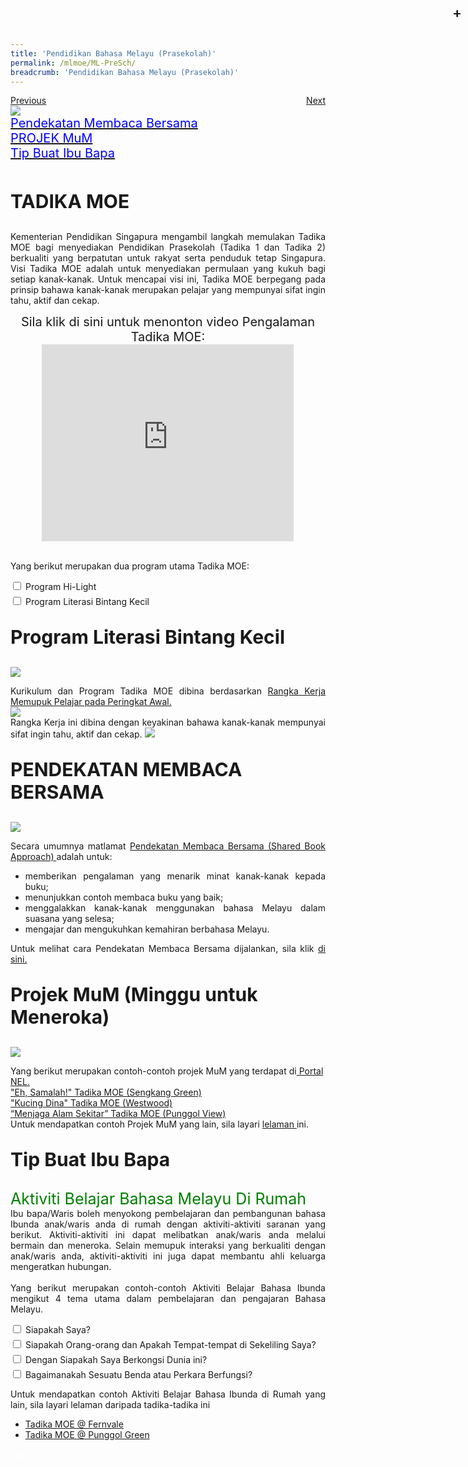 ```yaml
---
title: 'Pendidikan Bahasa Melayu (Prasekolah)'
permalink: /mlmoe/ML-PreSch/
breadcrumb: 'Pendidikan Bahasa Melayu (Prasekolah)'
---
```

<html>
<body>
<style>
  table {
  font-family: arial, sans-serif;
  border-collapse: collapse;
  width: 100%;
}
  
.tb01, th, td
{
  border: 0;
}
.tb01
{
  border-collapse:collapse;
}

td{
  border: 1px solid #dddddd;
  text-align: left;
  padding: 8px;
  width:60%;
}
  * {
  box-sizing: border-box;
}

 .tab table {
   display: none;
}
.tab table:target {
  display: block;
}

.content table {
    width: 100%;
    font-family: arial, sans-serif;
     border-collapse: collapse;
}

td, th {
  border: 1px ;
  text-align: center;
  padding: 8px;
}

.atab label {
    position: relative;
    display: block;
    background: #d14165;
    color: #fff;
    font-weight: 700;
    padding: 10px;
    cursor: pointer;
 }
  .atab label::after {
  content: "+";
  font-size: 22px;
  position: absolute;
  right: 10px;
  top: 7px;
  transition: all 0.4s;
}
 .atab input[type=checkbox]:checked + label::after,
.atab input[type=radio]:checked + label::after {
    content: 'x';
    right: 14px;
    top: 7px;
  //transform:rotate(-225deg);
   /* transform: rotate(90deg); */
}
.tab-content {
  overflow: hidden;
  display: none;
  width:100%; 
}
.atab{
  margin-bottom: 5px;
  width:100%;  
}
 iframe{
border : 0;
width:80% ;
}
   a.btn:hover, a.btn:active 
{background: lightgrey;
border-radius: 12px;}

.btn {
padding-top: 10px !important;
padding-right: 23px !important;
padding-bottom: 10px !important;
padding-left: 23px !important;
margin-left:25px;
}
</style>
<!-- Global site tag (gtag.js) - Google Ads: 726049306 -->
<script async src="https://www.googletagmanager.com/gtag/js?id=AW-726049306"></script>
<script>
  window.dataLayer = window.dataLayer || [];
  function gtag(){dataLayer.push(arguments);}
  gtag('js', new Date());

  gtag('config', 'AW-726049306');
</script>
   <a href="/gallery/pameran- bahasa- melayu-malay-language-exhibitions-b/moe-curriculum/"  class="btn" style="float:left;">Previous</a>
<a href="/mlmoe/ml-prisch/" class="btn" style="float:right;">Next</a>
 <br/>
<img src="/images/ML-Pre-Sch-Header.jpg"><br/>
 <a href="#C2" style="font-size:20px"><span style="color:blue;">Pendekatan Membaca Bersama
</span></a><br/>
<a href="#C3" style="font-size:20px"><span style="color:blue;">PROJEK MuM
</span></a><br/>
 <a href="#C4" style="font-size:20px"><span style="color:blue;">Tip Buat Ibu Bapa
</span></a><br/><br/>
  <p style="text-align:justify;font-size:30px"><strong>TADIKA MOE</strong></p>
 <p style="text-align:justify;">
 Kementerian Pendidikan Singapura mengambil langkah memulakan Tadika MOE bagi menyediakan Pendidikan Prasekolah (Tadika 1 dan Tadika 2) berkualiti yang berpatutan untuk rakyat serta penduduk tetap Singapura. 
Visi Tadika MOE adalah untuk menyediakan permulaan yang kukuh bagi setiap kanak-kanak. Untuk mencapai visi ini, Tadika MOE berpegang pada prinsip bahawa kanak-kanak merupakan pelajar yang mempunyai sifat ingin tahu, aktif dan cekap.
 </p>
 <center><span style="font-size:20px;" >Sila klik di sini untuk menonton video Pengalaman Tadika MOE: </span><br/>
 <iframe width="560" height="315" src="https://www.youtube.com/embed/LockyOmaNB0" frameborder="0" allow="accelerometer; autoplay; encrypted-media; gyroscope; picture-in-picture" allowfullscreen></iframe></center>
 <br/>
<p>Yang berikut merupakan dua program utama Tadika MOE:
</p>
 <div class="atab">
      <input id="tab-1" type="checkbox" name="tab">
   <label for="tab-1" class="lbML">Program Hi-Light
</label>
     <div class="tab-content">
      <p style="text-align:justify;"><a href="https://beta.moe.gov.sg/preschool/moe-kindergarten/curriculum/hi-light/" target="_blank">Program Hi-Light 
</a> menyokong pembangunan kanak-kanak  secara holistik melalui pendekatan bersepadu dalam pembelajaran.  Program tersebut dirancang secara menyeluruh untuk membantu kanak-kanak memahami dunia di sekeliling mereka. Perkara ini dilakukan agar dapat menimbulkan keseronokan dan minat untuk belajar dalam diri kanak-kanak.</p>
  </div></div>
 <div class="atab">
      <input id="tab-2" type="checkbox" name="tab">
   <label for="tab-2" class="lbML">Program Literasi Bintang Kecil 
</label>
     <div class="tab-content">
      <p style="text-align:justify;"><a href="https://beta.moe.gov.sg/preschool/moe-kindergarten/curriculum/starlight/" target="_blank">Program Literasi Bintang Kecil 
</a>merangkumi Program Literasi Bintang Kecil Bahasa Inggeris dan Program Literasi Bintang Kecil Bahasa Ibunda. Program Literasi Bintang Kecil ini dibina dengan harapan agar dapat memupuk keupayaan awal kanak-kanak berdwibahasa. <br/>
      Program ini ditawarkan untuk memberikan peluang kepada kanak-kanak untuk menikmati bahasa, berkomunikasi dengan yakin dan menyedari adat dan budaya tempatan. Perkara ini dapat dicapai dengan menyediakan pengajaran dan pembelajaran bahasa yang menyeronokkan kepada kanak-kanak melalui penerokaan sumber yang dibina, seperti buku besar, lagu dan permainan berdasarkan konteks tempatan. Program ini juga memberikan peluang kepada ahli keluarga untuk turut terlibat dalam pembelajaran kanak-kanak. <br/>
       Melalui program ini, kanak-kanak akan membina kemahiran literasi awal melalui kemahiran mendengar dan bertutur.  Kemahiran ini akan membantu bagi membina asas yang kukuh dalam pembelajaran bahasa untuk masa hadapan. <br/>

</p> </div></div>

  <p style="font-size:30px;"><strong>Program Literasi Bintang Kecil
 </strong>
</p>
  <img src="/images/ML Curriculum Preschool V2-01.jpg"> <br/>
 <p style="text-align:justify;">
 Kurikulum dan Program Tadika MOE dibina berdasarkan <a href="https://www.nel.moe.edu.sg/resources/frameworks-and-guidelines" target="_blank">Rangka Kerja Memupuk Pelajar pada Peringkat Awal. </a> <br/>
   <img src="/images/ML-PreSch-C1.png"><br/>
    Rangka Kerja ini dibina dengan keyakinan bahawa kanak-kanak mempunyai sifat ingin tahu, aktif dan cekap.
   <img src="/images/ML Curriculum Preschool V2-02.jpg"><br/>
   
<p id="C3" style="font-size:30px;"><strong>PENDEKATAN MEMBACA BERSAMA</strong>
  </p>
  <img src="/images/ML Curriculum Preschool V2-03.jpg"> <br/>

<p style="text-align:justify;">
Secara umumnya matlamat <a href="https://www.nel.moe.edu.sg/resources/bahan-bahan-buku-besar/langkah-pengajaran" target="_blank"> Pendekatan Membaca Bersama (Shared Book Approach) </a> adalah untuk:

<br/>
<ul>
<li style="text-align:justify;">memberikan pengalaman yang menarik minat kanak-kanak kepada buku; </li>
 <li style="text-align:justify;">menunjukkan contoh membaca buku yang baik; </li>
 <li style="text-align:justify;">menggalakkan kanak-kanak menggunakan bahasa Melayu dalam suasana yang selesa; </li>
 <li style="text-align:justify;">mengajar dan mengukuhkan kemahiran berbahasa Melayu.</li>
</ul>
</p>
  <p style="text-align:justify;">Untuk melihat cara Pendekatan Membaca Bersama dijalankan, sila klik <a href="https://www.youtube.com/watch?v=zZSYplOdbes" target="_blank">di sini.</a>
</p>
<p id="C3" style="font-size:30px;"><strong>Projek MuM (Minggu untuk Meneroka)</strong>
  </p>
  <img src="/images/ML Curriculum Preschool V2-04.jpg">
  <br/>

  
<p>
Yang berikut merupakan contoh-contoh projek MuM yang terdapat di<a href="https://www.nel.moe.edu.sg/resources/aktiviti-aktiviti-saranan" target="_blank"> Portal NEL.</a><br/>
<a href="https://www.nel.moe.edu.sg/qql/slot/u575/2019-05-13/2019-04%20-%20NEL_Eh-Samalah_MK@SG_Cikgu_Dian.pdf" target="_blank">"Eh, Samalah!"  Tadika MOE (Sengkang Green)
</a><br/>
<a href="https://www.nel.moe.edu.sg/qql/slot/u575/2019-04%20Uploads/2019-03-11%20-%20NEL_ML_MK@WW_Haslilah.pdf" target="_blank">"Kucing Dina" Tadika MOE (Westwood)
 </a> <br/>
<a href="https://www.nel.moe.edu.sg/qql/slot/u568/NEL-Portal-Malay-Activity-Idea-Aktiviti-Saranan-WoW-Project-MK-Punggol-V....pdf" target="_blank">“Menjaga Alam Sekitar”  Tadika MOE (Punggol View)
</a><br/>
Untuk mendapatkan contoh Projek MuM yang lain, sila layari <a href="https://www.moe.gov.sg/preschool/moe-kindergarten/curriculum/weeks-of-wonder" target="_blank">  lelaman </a> ini.</p> 
<p id="C4" style="font-size:30px;"><strong>Tip Buat Ibu Bapa </strong>
  </p>
 <p style="text-align:justify;"><span style="font-size:25px; color:green;">Aktiviti Belajar Bahasa Melayu Di Rumah
</span>
<br/>
Ibu bapa/Waris boleh menyokong pembelajaran dan pembangunan bahasa Ibunda anak/waris anda di rumah dengan aktiviti-aktiviti saranan yang berikut. Aktiviti-aktiviti ini dapat melibatkan anak/waris anda melalui bermain dan meneroka. Selain memupuk interaksi yang berkualiti dengan anak/waris anda, aktiviti-aktiviti ini juga dapat membantu ahli keluarga mengeratkan hubungan. <br/><br/>
 Yang berikut merupakan contoh-contoh Aktiviti Belajar Bahasa Ibunda mengikut 4 tema utama dalam pembelajaran dan pengajaran Bahasa Melayu.
</p>
 <div class="atab">
      <input id="tab-3" type="checkbox" name="tab">
   <label for="tab-3" class="lbML">Siapakah Saya?
</label>
     <div class="tab-content">
      <img src="/images/ML Curriculum Preschool V2-05.jpg">
  </div></div>
 <div class="atab">
      <input id="tab-4" type="checkbox" name="tab">
   <label for="tab-4" class="lbML">Siapakah Orang-orang dan Apakah Tempat-tempat di Sekeliling Saya?
</label>
     <div class="tab-content">
      <img src="/images/ML Curriculum Preschool V2-06.jpg">
  </div></div>
<div class="atab">
      <input id="tab-5" type="checkbox" name="tab">
   <label for="tab-5" class="lbML">Dengan Siapakah Saya Berkongsi Dunia ini?
</label>
     <div class="tab-content">
      <img src="/images/ML Curriculum Preschool V2-07.jpg">
  </div></div>
 <div class="atab">
      <input id="tab-6" type="checkbox" name="tab">
   <label for="tab-6" class="lbML">Bagaimanakah Sesuatu Benda atau Perkara Berfungsi?
</label>
     <div class="tab-content">
      <img src="/images/ML Curriculum Preschool V2-08.jpg">
</p> </div></div>

<p style="text-align:justify;">Untuk mendapatkan contoh Aktiviti Belajar Bahasa Ibunda di Rumah yang lain, sila layari lelaman daripada tadika-tadika ini
<br/>
<ul>
 <li><a href="/gallery/pameran-bahasa-melayu-malay-language-exhibitions-c/preschool/">Tadika MOE @ Fernvale </a></li>
 <li><a href="/gallery/pameran-bahasa-melayu-malay-language-exhibitions-c/preschool/">Tadika MOE @ Punggol Green </a></li>
</ul></p>
 
 <div class="btntop"><a href="#top" style="text-decoration:none;"><span style="color:white"><b>Top</b></span></a></div>
